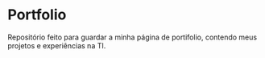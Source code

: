 # Portfolio
Repositório feito para guardar a minha página de portifolio, contendo meus projetos e experiências na TI.
